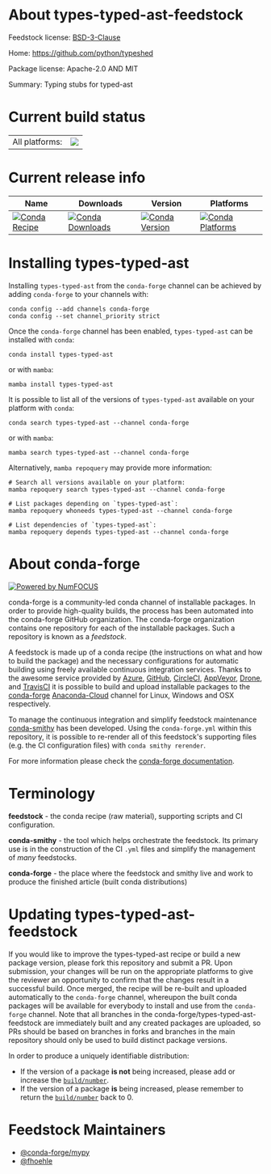 About types-typed-ast-feedstock
===============================

Feedstock license: [BSD-3-Clause](https://github.com/conda-forge/types-typed-ast-feedstock/blob/main/LICENSE.txt)

Home: https://github.com/python/typeshed

Package license: Apache-2.0 AND MIT

Summary: Typing stubs for typed-ast

Current build status
====================


<table><tr><td>All platforms:</td>
    <td>
      <a href="https://dev.azure.com/conda-forge/feedstock-builds/_build/latest?definitionId=13177&branchName=main">
        <img src="https://dev.azure.com/conda-forge/feedstock-builds/_apis/build/status/types-typed-ast-feedstock?branchName=main">
      </a>
    </td>
  </tr>
</table>

Current release info
====================

| Name | Downloads | Version | Platforms |
| --- | --- | --- | --- |
| [![Conda Recipe](https://img.shields.io/badge/recipe-types--typed--ast-green.svg)](https://anaconda.org/conda-forge/types-typed-ast) | [![Conda Downloads](https://img.shields.io/conda/dn/conda-forge/types-typed-ast.svg)](https://anaconda.org/conda-forge/types-typed-ast) | [![Conda Version](https://img.shields.io/conda/vn/conda-forge/types-typed-ast.svg)](https://anaconda.org/conda-forge/types-typed-ast) | [![Conda Platforms](https://img.shields.io/conda/pn/conda-forge/types-typed-ast.svg)](https://anaconda.org/conda-forge/types-typed-ast) |

Installing types-typed-ast
==========================

Installing `types-typed-ast` from the `conda-forge` channel can be achieved by adding `conda-forge` to your channels with:

```
conda config --add channels conda-forge
conda config --set channel_priority strict
```

Once the `conda-forge` channel has been enabled, `types-typed-ast` can be installed with `conda`:

```
conda install types-typed-ast
```

or with `mamba`:

```
mamba install types-typed-ast
```

It is possible to list all of the versions of `types-typed-ast` available on your platform with `conda`:

```
conda search types-typed-ast --channel conda-forge
```

or with `mamba`:

```
mamba search types-typed-ast --channel conda-forge
```

Alternatively, `mamba repoquery` may provide more information:

```
# Search all versions available on your platform:
mamba repoquery search types-typed-ast --channel conda-forge

# List packages depending on `types-typed-ast`:
mamba repoquery whoneeds types-typed-ast --channel conda-forge

# List dependencies of `types-typed-ast`:
mamba repoquery depends types-typed-ast --channel conda-forge
```


About conda-forge
=================

[![Powered by
NumFOCUS](https://img.shields.io/badge/powered%20by-NumFOCUS-orange.svg?style=flat&colorA=E1523D&colorB=007D8A)](https://numfocus.org)

conda-forge is a community-led conda channel of installable packages.
In order to provide high-quality builds, the process has been automated into the
conda-forge GitHub organization. The conda-forge organization contains one repository
for each of the installable packages. Such a repository is known as a *feedstock*.

A feedstock is made up of a conda recipe (the instructions on what and how to build
the package) and the necessary configurations for automatic building using freely
available continuous integration services. Thanks to the awesome service provided by
[Azure](https://azure.microsoft.com/en-us/services/devops/), [GitHub](https://github.com/),
[CircleCI](https://circleci.com/), [AppVeyor](https://www.appveyor.com/),
[Drone](https://cloud.drone.io/welcome), and [TravisCI](https://travis-ci.com/)
it is possible to build and upload installable packages to the
[conda-forge](https://anaconda.org/conda-forge) [Anaconda-Cloud](https://anaconda.org/)
channel for Linux, Windows and OSX respectively.

To manage the continuous integration and simplify feedstock maintenance
[conda-smithy](https://github.com/conda-forge/conda-smithy) has been developed.
Using the ``conda-forge.yml`` within this repository, it is possible to re-render all of
this feedstock's supporting files (e.g. the CI configuration files) with ``conda smithy rerender``.

For more information please check the [conda-forge documentation](https://conda-forge.org/docs/).

Terminology
===========

**feedstock** - the conda recipe (raw material), supporting scripts and CI configuration.

**conda-smithy** - the tool which helps orchestrate the feedstock.
                   Its primary use is in the construction of the CI ``.yml`` files
                   and simplify the management of *many* feedstocks.

**conda-forge** - the place where the feedstock and smithy live and work to
                  produce the finished article (built conda distributions)


Updating types-typed-ast-feedstock
==================================

If you would like to improve the types-typed-ast recipe or build a new
package version, please fork this repository and submit a PR. Upon submission,
your changes will be run on the appropriate platforms to give the reviewer an
opportunity to confirm that the changes result in a successful build. Once
merged, the recipe will be re-built and uploaded automatically to the
`conda-forge` channel, whereupon the built conda packages will be available for
everybody to install and use from the `conda-forge` channel.
Note that all branches in the conda-forge/types-typed-ast-feedstock are
immediately built and any created packages are uploaded, so PRs should be based
on branches in forks and branches in the main repository should only be used to
build distinct package versions.

In order to produce a uniquely identifiable distribution:
 * If the version of a package **is not** being increased, please add or increase
   the [``build/number``](https://docs.conda.io/projects/conda-build/en/latest/resources/define-metadata.html#build-number-and-string).
 * If the version of a package **is** being increased, please remember to return
   the [``build/number``](https://docs.conda.io/projects/conda-build/en/latest/resources/define-metadata.html#build-number-and-string)
   back to 0.

Feedstock Maintainers
=====================

* [@conda-forge/mypy](https://github.com/conda-forge/mypy/)
* [@fhoehle](https://github.com/fhoehle/)

